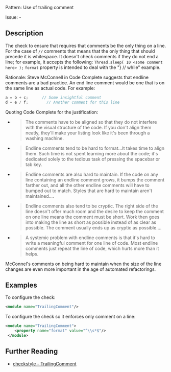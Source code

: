 Pattern: Use of trailing comment

Issue: -

## Description

The check to ensure that requires that comments be the only thing on a line. For the case of `//` comments that means that the only thing that should precede it is whitespace. It doesn't check comments if they do not end a line; for example, it accepts the following: `Thread.sleep( 10 <some comment here> );` `format` property is intended to deal with the "} // while" example. 

Rationale: Steve McConnell in Code Complete suggests that endline comments are a bad practice. An end line comment would be one that is on the same line as actual code. For example: 


```java
a = b + c;      // Some insightful comment
d = e / f;        // Another comment for this line
```
        

Quoting Code Complete for the justification: 

* > The comments have to be aligned so that they do not interfere with the visual structure of the code. If you don't align them neatly, they'll make your listing look like it's been through a washing machine.
* > Endline comments tend to be hard to format...It takes time to align them. Such time is not spent learning more about the code; it's dedicated solely to the tedious task of pressing the spacebar or tab key.
* > Endline comments are also hard to maintain. If the code on any line containing an endline comment grows, it bumps the comment farther out, and all the other endline comments will have to bumped out to match. Styles that are hard to maintain aren't maintained....
* > Endline comments also tend to be cryptic. The right side of the line doesn't offer much room and the desire to keep the comment on one line means the comment must be short. Work then goes into making the line as short as possible instead of as clear as possible. The comment usually ends up as cryptic as possible....
* > A systemic problem with endline comments is that it's hard to write a meaningful comment for one line of code. Most endline comments just repeat the line of code, which hurts more than it helps.

McConnel's comments on being hard to maintain when the size of the line changes are even more important in the age of automated refactorings. 

## Examples

To configure the check: 


```xml
<module name="TrailingComment"/>
```
        

To configure the check so it enforces only comment on a line: 


```xml
<module name="TrailingComment">
    <property name="format" value="^\\s*$"/>
 </module>
```

## Further Reading

* [checkstyle - TrailingComment](https://checkstyle.sourceforge.io/checks/misc/trailingcomment.html#TrailingComment)
